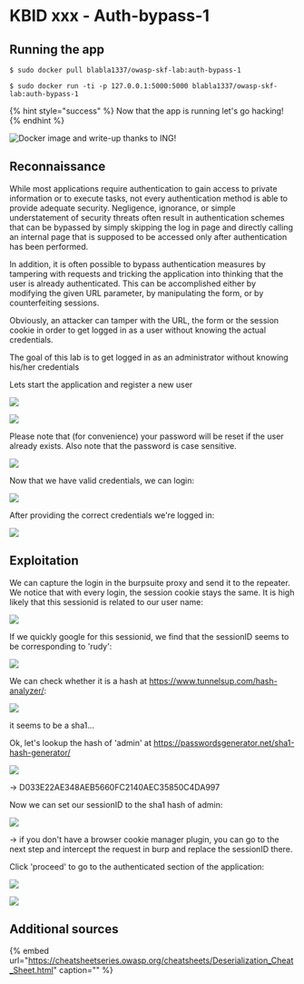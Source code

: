 # KBID xxx - Auth-bypass-1

## Running the app

```text
$ sudo docker pull blabla1337/owasp-skf-lab:auth-bypass-1
```

```text
$ sudo docker run -ti -p 127.0.0.1:5000:5000 blabla1337/owasp-skf-lab:auth-bypass-1
```

{% hint style="success" %}
Now that the app is running let's go hacking!
{% endhint %}

![Docker image and write-up thanks to ING!](.gitbook/assets/screen-shot-2019-03-04-at-21.33.32.png)

## Reconnaissance

While most applications require authentication to gain access to private information or to execute tasks, not every authentication method is able to provide adequate security. Negligence, ignorance, or simple understatement of security threats often result in authentication schemes that can be bypassed by simply skipping the log in page and directly calling an internal page that is supposed to be accessed only after authentication has been performed.

In addition, it is often possible to bypass authentication measures by tampering with requests and tricking the application into thinking that the user is already authenticated. This can be accomplished either by modifying the given URL parameter, by manipulating the form, or by counterfeiting sessions.

Obviously, an attacker can tamper with the URL, the form or the session cookie in order to get logged in as a user without knowing the actual credentials.

The goal of this lab is to get logged in as an administrator without knowing his/her credentials

Lets start the application and register a new user

![](.gitbook/assets/auth-1-register1.png)

![](.gitbook/assets/auth-1-register2.png)

Please note that (for convenience) your password will be reset if the user already exists.
Also note that the password is case sensitive.

![](.gitbook/assets/auth-1-register3.png)


Now that we have valid credentials, we can login:

![](.gitbook/assets/auth-1-login.png)

After providing the correct credentials we're logged in:

![](.gitbook/assets/auth-1-loggedin.png)


## Exploitation
We can capture the login in the burpsuite proxy and send it to the repeater. We notice that with every login, the session cookie stays the same. It is high likely that this sessionid is related to our user name:

![](.gitbook/assets/auth-1-repeater.png)

If we quickly google for this sessionid, we find that the sessionID seems to be corresponding to 'rudy':

![](.gitbook/assets/auth-1-google.png)

We can check whether it is a hash at https://www.tunnelsup.com/hash-analyzer/:

![](.gitbook/assets/auth-1-sha1.png)

it seems to be a sha1...

Ok, let's lookup the hash of 'admin' at https://passwordsgenerator.net/sha1-hash-generator/

![](.gitbook/assets/auth-1-sha1-admin.png)

-> D033E22AE348AEB5660FC2140AEC35850C4DA997

Now we can set our sessionID to the sha1 hash of admin:

![](.gitbook/assets/auth-1-setcookie.png)

-> if you don't have a browser cookie manager plugin, you can go to the next step and intercept the request in burp and replace the sessionID there.

Click 'proceed' to go to the authenticated section of the application:

![](.gitbook/assets/auth-1-proceed.png)

![](.gitbook/assets/auth-1-loggedinasadmin.png)

## Additional sources

{% embed url="https://cheatsheetseries.owasp.org/cheatsheets/Deserialization_Cheat_Sheet.html" caption="" %}

